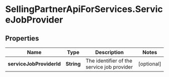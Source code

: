 # SellingPartnerApiForServices.ServiceJobProvider

## Properties
Name | Type | Description | Notes
------------ | ------------- | ------------- | -------------
**serviceJobProviderId** | **String** | The identifier of the service job provider | [optional] 
